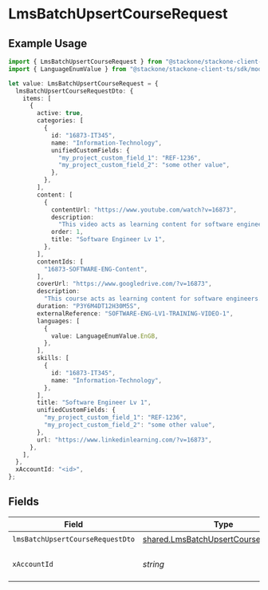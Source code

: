 # LmsBatchUpsertCourseRequest

## Example Usage

```typescript
import { LmsBatchUpsertCourseRequest } from "@stackone/stackone-client-ts/sdk/models/operations";
import { LanguageEnumValue } from "@stackone/stackone-client-ts/sdk/models/shared";

let value: LmsBatchUpsertCourseRequest = {
  lmsBatchUpsertCourseRequestDto: {
    items: [
      {
        active: true,
        categories: [
          {
            id: "16873-IT345",
            name: "Information-Technology",
            unifiedCustomFields: {
              "my_project_custom_field_1": "REF-1236",
              "my_project_custom_field_2": "some other value",
            },
          },
        ],
        content: [
          {
            contentUrl: "https://www.youtube.com/watch?v=16873",
            description:
              "This video acts as learning content for software engineers.",
            order: 1,
            title: "Software Engineer Lv 1",
          },
        ],
        contentIds: [
          "16873-SOFTWARE-ENG-Content",
        ],
        coverUrl: "https://www.googledrive.com/?v=16873",
        description:
          "This course acts as learning content for software engineers.",
        duration: "P3Y6M4DT12H30M5S",
        externalReference: "SOFTWARE-ENG-LV1-TRAINING-VIDEO-1",
        languages: [
          {
            value: LanguageEnumValue.EnGB,
          },
        ],
        skills: [
          {
            id: "16873-IT345",
            name: "Information-Technology",
          },
        ],
        title: "Software Engineer Lv 1",
        unifiedCustomFields: {
          "my_project_custom_field_1": "REF-1236",
          "my_project_custom_field_2": "some other value",
        },
        url: "https://www.linkedinlearning.com/?v=16873",
      },
    ],
  },
  xAccountId: "<id>",
};
```

## Fields

| Field                                                                                                 | Type                                                                                                  | Required                                                                                              | Description                                                                                           |
| ----------------------------------------------------------------------------------------------------- | ----------------------------------------------------------------------------------------------------- | ----------------------------------------------------------------------------------------------------- | ----------------------------------------------------------------------------------------------------- |
| `lmsBatchUpsertCourseRequestDto`                                                                      | [shared.LmsBatchUpsertCourseRequestDto](../../../sdk/models/shared/lmsbatchupsertcourserequestdto.md) | :heavy_check_mark:                                                                                    | N/A                                                                                                   |
| `xAccountId`                                                                                          | *string*                                                                                              | :heavy_check_mark:                                                                                    | The account identifier                                                                                |